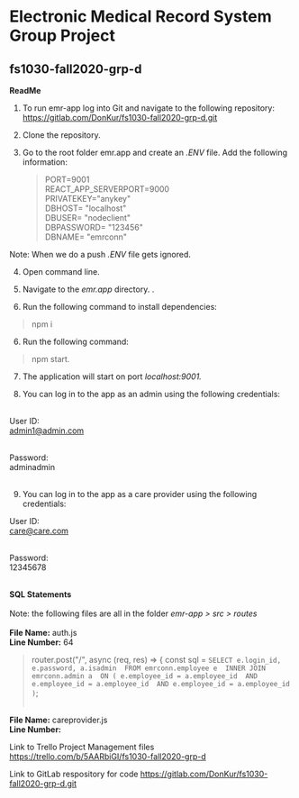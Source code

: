 Electronic Medical Record System Group Project<br/>
====================================================
**fs1030-fall2020-grp-d**
----------------------------------------------------

**ReadMe**

1. To run emr-app log into Git and navigate to the following repository:<br/> https://gitlab.com/DonKur/fs1030-fall2020-grp-d.git

2. Clone the repository.

3. Go to the root folder emr.app and create an _.ENV_ file. Add the following information:<br/>

	>PORT=9001<br/>
	>REACT_APP_SERVERPORT=9000<br/>
	>PRIVATEKEY="anykey"<br/>
	>DBHOST= "localhost"<br/>
	>DBUSER= "nodeclient"<br/>
	>DBPASSWORD= "123456"<br/>
	>DBNAME= "emrconn"<br/>

Note: When we do a push _.ENV_ file gets ignored.

4. Open command line.

5. Navigate to the _emr.app_ directory.
.
5. Run the following command to install dependencies:<br/>
 >npm i 

6. Run the following command:<br/>
>npm start.

7. The application will start on port _localhost:9001._

8. You can log in to the app as an admin using the following credentials:<br/><br/>

User ID:<br/>
admin1@admin.com<br/><br/>

Password:<br/>
adminadmin<br/><br/>

9. You can log in to the app as a care provider using the following credentials:<br/>

User ID:<br/>
care@care.com<br/><br/>

Password:<br/>
12345678<br/><br/>

**SQL Statements**<br/><br/>
Note: the following files are all in the folder _emr-app > src > routes_<br/><br/>
**File Name:** auth.js<br/>
**Line Number:** 64
>router.post("/", async (req, res) => {
>  const sql = `SELECT e.login_id, e.password, a.isadmin 
>    FROM emrconn.employee e 
>    INNER JOIN emrconn.admin a 
>    ON ( e.employee_id = a.employee_id 
>      AND e.employee_id = a.employee_id 
>      AND e.employee_id = a.employee_id )`;<br/><br/>


**File Name:** careprovider.js<br/>
**Line Number:**




Link to Trello Project Management files
https://trello.com/b/5AARbiGI/fs1030-fall2020-grp-d

Link to GitLab respository for code
https://gitlab.com/DonKur/fs1030-fall2020-grp-d.git
